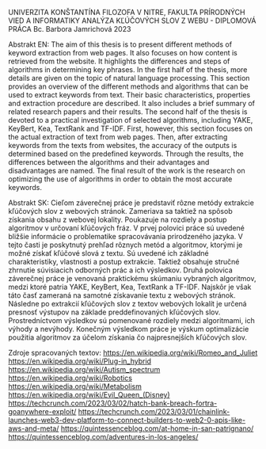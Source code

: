 UNIVERZITA KONŠTANTÍNA FILOZOFA V NITRE, FAKULTA PRÍRODNÝCH VIED A INFORMATIKY
ANALÝZA KĽÚČOVÝCH SLOV Z WEBU - DIPLOMOVÁ PRÁCA
Bc. Barbora Jamrichová 
2023

Abstrakt EN:
The aim of this thesis is to present different methods of keyword extraction from
web pages. It also focuses on how content is retrieved from the website. It highlights the
differences and steps of algorithms in determining key phrases. In the first half of the
thesis, more details are given on the topic of natural language processing. This section
provides an overview of the different methods and algorithms that can be used to extract
keywords from text. Their basic characteristics, properties and extraction procedure are
described. It also includes a brief summary of related research papers and their results.
The second half of the thesis is devoted to a practical investigation of selected
algorithms, including YAKE, KeyBert, Kea, TextRank and TF-IDF. First, however, this
section focuses on the actual extraction of text from web pages. Then, after extracting
keywords from the texts from websites, the accuracy of the outputs is determined based
on the predefined keywords. Through the results, the differences between the algorithms
and their advantages and disadvantages are named. The final result of the work is the
research on optimizing the use of algorithms in order to obtain the most accurate
keywords.

Abstrakt SK: 
Cieľom záverečnej práce je predstaviť rôzne metódy extrakcie kľúčových slov
z webových stránok. Zameriava sa taktiež na spôsob získania obsahu z webovej
lokality. Poukazuje na rozdiely a postup algoritmov v určovaní kľúčových fráz. V prvej
polovici práce sú uvedené bližšie informácie o problematike spracovávania
prirodzeného jazyka. V tejto časti je poskytnutý prehľad rôznych metód a algoritmov,
ktorými je možné získať kľúčové slová z textu. Sú uvedené ich základné
charakteristiky, vlastnosti a postup extrakcie. Taktiež obsahuje stručné zhrnutie
súvisiacich odborných prác a ich výsledkov. Druhá polovica záverečnej práce je
venovaná praktickému skúmaniu vybraných algoritmov, medzi ktoré patria YAKE,
KeyBert, Kea, TextRank a TF-IDF. Najskôr je však táto časť zameraná na samotné
získavanie textu z webových stránok. Následne po extrakcií kľúčových slov z textov
webových lokalít je určená presnosť výstupov na základe preddefinovaných kľúčových
slov. Prostredníctvom výsledkov sú pomenované rozdiely medzi algoritmami, ich
výhody a nevýhody. Konečným výsledkom práce je výskum optimalizácie použitia
algoritmov za účelom získania čo najpresnejších kľúčových slov.


Zdroje spracovaných textov:
https://en.wikipedia.org/wiki/Romeo_and_Juliet
https://en.wikipedia.org/wiki/Plug-in_hybrid
https://en.wikipedia.org/wiki/Autism_spectrum
https://en.wikipedia.org/wiki/Robotics
https://en.wikipedia.org/wiki/Metabolism
https://en.wikipedia.org/wiki/Evil_Queen_(Disney)
https://techcrunch.com/2023/03/02/hatch-bank-breach-fortra-goanywhere-exploit/
https://techcrunch.com/2023/03/01/chainlink-launches-web3-dev-platform-to-connect-builders-to-web2-0-apis-like-aws-and-meta/
https://quintessenceblog.com/at-home-in-san-patrignano/
https://quintessenceblog.com/adventures-in-los-angeles/


